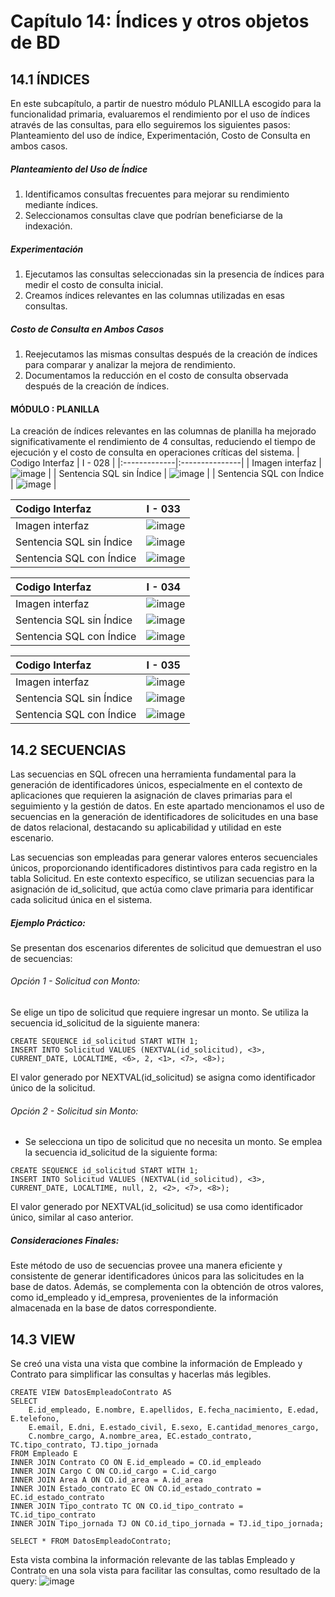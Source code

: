 # Capítulo 14: Índices y otros objetos de BD
## 14.1 ÍNDICES
En este subcapítulo, a partir de nuestro módulo PLANILLA escogido para la funcionalidad primaria, evaluaremos el rendimiento por el uso de índices através de las consultas, para ello seguiremos los siguientes pasos: Planteamiento del uso de índice, Experimentación, Costo de Consulta en ambos casos.
##### Planteamiento del Uso de Índice
1. Identificamos consultas frecuentes para mejorar su rendimiento mediante índices.
2. Seleccionamos consultas clave que podrían beneficiarse de la indexación.
##### Experimentación
1. Ejecutamos las consultas seleccionadas sin la presencia de índices para medir el costo de consulta inicial.
2. Creamos índices relevantes en las columnas utilizadas en esas consultas.
##### Costo de Consulta en Ambos Casos
1. Reejecutamos las mismas consultas después de la creación de índices para comparar y analizar la mejora de rendimiento.
2. Documentamos la reducción en el costo de consulta observada después de la creación de índices.

#### MÓDULO : PLANILLA
La creación de índices relevantes en las columnas de planilla ha mejorado significativamente el rendimiento de 4 consultas, reduciendo el tiempo de ejecución y el costo de consulta en operaciones críticas del sistema.
| Codigo Interfaz    |    I - 028    | 
|:-------------|:---------------|
| Imagen interfaz   | ![image](https://github.com/nnthony/bookish-doodle/blob/4e05c459ab523a14aa7aafdeb509a13028487e06/pnt/planilla.png) |
| Sentencia SQL sin Índice   | ![image](https://github.com/JordanLau21/DBD-Grupo2---23-2/assets/81944281/f56fa068-c2e1-4e26-a8ef-b5687e3e4317) |
| Sentencia SQL con Índice   | ![image](https://github.com/JordanLau21/DBD-Grupo2---23-2/assets/81944281/b019dfda-b59a-4e3b-afda-99cb19e4a0b5) |


| Codigo Interfaz    |     I - 033    | 
|:-------------|:---------------|
| Imagen interfaz   | ![image](https://github.com/nnthony/bookish-doodle/blob/6545e6397d88a3a2bbade4d4f3435bd855b81231/pnt/R-detallePlanillaPagada.png) |
| Sentencia SQL sin Índice   | ![image](https://github.com/JordanLau21/DBD-Grupo2---23-2/assets/81944281/6f834716-8dd9-4238-86fc-32e0c0d5ce74) |
| Sentencia SQL con Índice   | ![image](https://github.com/JordanLau21/DBD-Grupo2---23-2/assets/81944281/42c2afbf-3cbe-41b9-b9b8-9a0e76416850) |

| Codigo Interfaz    |     I - 034    | 
|:-------------|:---------------|
| Imagen interfaz | ![image](https://github.com/nnthony/bookish-doodle/blob/d2b5a087137a916cfb148ce51a930d75a2aaaf8f/pnt/R-DetallEBoleta1.png) |
| Sentencia SQL sin Índice   | ![image](https://github.com/JordanLau21/DBD-Grupo2---23-2/assets/81944281/7f3d9b3e-7b62-4371-a06b-2b34cd45ac24)  |
| Sentencia SQL con Índice   | ![image](https://github.com/JordanLau21/DBD-Grupo2---23-2/assets/81944281/34a92c7b-dcfe-4e0c-b0ef-adfd1bb4e241) |

| Codigo Interfaz    |     I - 035    | 
|:-------------|:---------------|
| Imagen interfaz | ![image](https://github.com/nnthony/bookish-doodle/blob/d2b5a087137a916cfb148ce51a930d75a2aaaf8f/pnt/generarnuevasboletas.png) |
| Sentencia SQL sin Índice   | ![image](https://github.com/JordanLau21/DBD-Grupo2---23-2/assets/81944281/13e93d3c-901d-46bb-b5c8-d19f6ab96696) |
| Sentencia SQL con Índice   | ![image](https://github.com/JordanLau21/DBD-Grupo2---23-2/assets/81944281/a1b3854a-5d5f-4bff-9baa-d3e3c3ae9c9d) |


## 14.2 SECUENCIAS
Las secuencias en SQL ofrecen una herramienta fundamental para la generación de identificadores únicos, especialmente en el contexto de aplicaciones que requieren la asignación de claves primarias para el seguimiento y la gestión de datos. En este apartado mencionamos el uso de secuencias en la generación de identificadores de solicitudes en una base de datos relacional, destacando su aplicabilidad y utilidad en este escenario.

Las secuencias son empleadas para generar valores enteros secuenciales únicos, proporcionando identificadores distintivos para cada registro en la tabla Solicitud. En este contexto específico, se utilizan secuencias para la asignación de id_solicitud, que actúa como clave primaria para identificar cada solicitud única en el sistema.

##### Ejemplo Práctico:

Se presentan dos escenarios diferentes de solicitud que demuestran el uso de secuencias:

###### Opción 1 - Solicitud con Monto:

Se elige un tipo de solicitud que requiere ingresar un monto.
Se utiliza la secuencia id_solicitud de la siguiente manera:
```
CREATE SEQUENCE id_solicitud START WITH 1;
INSERT INTO Solicitud VALUES (NEXTVAL(id_solicitud), <3>, CURRENT_DATE, LOCALTIME, <6>, 2, <1>, <7>, <8>);
```
El valor generado por NEXTVAL(id_solicitud) se asigna como identificador único de la solicitud.
###### Opción 2 - Solicitud sin Monto:
- Se selecciona un tipo de solicitud que no necesita un monto.
Se emplea la secuencia id_solicitud de la siguiente forma:
```
CREATE SEQUENCE id_solicitud START WITH 1;
INSERT INTO Solicitud VALUES (NEXTVAL(id_solicitud), <3>, CURRENT_DATE, LOCALTIME, null, 2, <2>, <7>, <8>);
```
El valor generado por NEXTVAL(id_solicitud) se usa como identificador único, similar al caso anterior.
##### Consideraciones Finales:
Este método de uso de secuencias provee una manera eficiente y consistente de generar identificadores únicos para las solicitudes en la base de datos. Además, se complementa con la obtención de otros valores, como id_empleado y id_empresa, provenientes de la información almacenada en la base de datos correspondiente.

## 14.3 VIEW
Se creó una vista una vista que combine la información de Empleado y Contrato para simplificar las consultas y hacerlas más legibles. 
```
CREATE VIEW DatosEmpleadoContrato AS
SELECT 
    E.id_empleado, E.nombre, E.apellidos, E.fecha_nacimiento, E.edad, E.telefono, 
	E.email, E.dni, E.estado_civil, E.sexo, E.cantidad_menores_cargo,
    C.nombre_cargo, A.nombre_area, EC.estado_contrato, TC.tipo_contrato, TJ.tipo_jornada
FROM Empleado E
INNER JOIN Contrato CO ON E.id_empleado = CO.id_empleado
INNER JOIN Cargo C ON CO.id_cargo = C.id_cargo
INNER JOIN Area A ON CO.id_area = A.id_area
INNER JOIN Estado_contrato EC ON CO.id_estado_contrato = EC.id_estado_contrato
INNER JOIN Tipo_contrato TC ON CO.id_tipo_contrato = TC.id_tipo_contrato
INNER JOIN Tipo_jornada TJ ON CO.id_tipo_jornada = TJ.id_tipo_jornada;

SELECT * FROM DatosEmpleadoContrato;
```
Esta vista combina la información relevante de las tablas Empleado y Contrato en una sola vista para facilitar las consultas, como resultado de la query:
![image](https://github.com/JordanLau21/DBD-Grupo2---23-2/assets/81944281/ae3781f4-cce9-4993-9991-9426d211f2c3)

